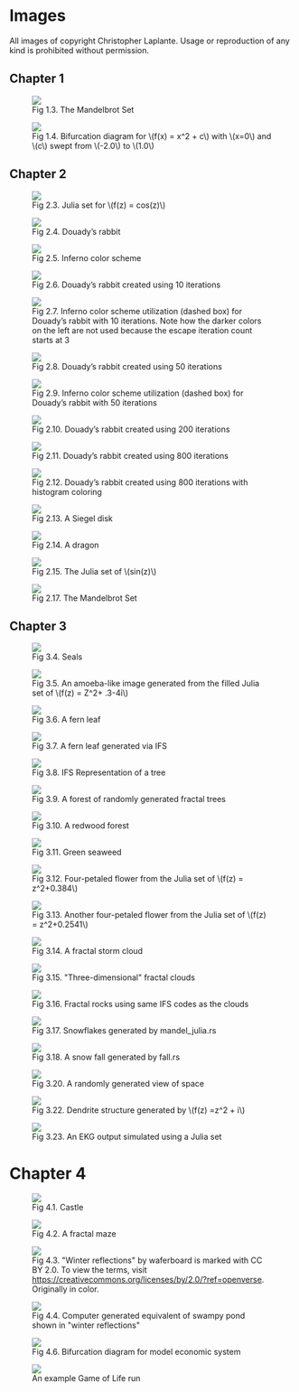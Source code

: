 # Images

All images of copyright Christopher Laplante. Usage or reproduction of any kind is prohibited without permission.

## Chapter 1

<figure id="mandelbrot-histogram">
    <a href="{{ "/assets/images/mandelbrot-histogram.png" | relative_url }}">
    <img src="{{ "/assets/images/mandelbrot-histogram.png" | relative_url }}">
    </a>
    <figcaption>Fig 1.3. The Mandelbrot Set</figcaption>
</figure>

<figure id="bifurcation">
    <a href="{{ "/assets/images/bifurcation.png" | relative_url }}">
    <img src="{{ "/assets/images/bifurcation.png" | relative_url }}">
    </a>
    <figcaption>Fig 1.4. Bifurcation diagram for \(f(x) = x^2 + c\) with
\(x=0\) and \(c\) swept from \(-2.0\) to \(1.0\)</figcaption>
</figure>

## Chapter 2

<figure id="julia-cosh">
    <a href="{{ "/assets/images/julia-cosh.png" | relative_url }}">
    <img src="{{ "/assets/images/julia-cosh.png" | relative_url }}">
    </a>
    <figcaption>Fig 2.3. Julia set for \(f(z) = cos(z)\)</figcaption>
</figure>

<figure id="julia-rabbit">
    <a href="{{ "/assets/images/julia-rabbit.png" | relative_url }}">
    <img src="{{ "/assets/images/julia-rabbit.png" | relative_url }}">
    </a>
    <figcaption>Fig 2.4. Douady’s rabbit</figcaption>
</figure>

<figure id="inferno">
    <a href="{{ "/assets/images/inferno.png" | relative_url }}">
    <img src="{{ "/assets/images/inferno.png" | relative_url }}">
    </a>
    <figcaption>Fig 2.5. Inferno color scheme</figcaption>
</figure>

<figure id="duoady-10">
    <a href="{{ "/assets/images/rabbit-10-iterations.png" | relative_url }}">
    <img src="{{ "/assets/images/rabbit-10-iterations.png" | relative_url }}">
    </a>
    <figcaption>Fig 2.6. Douady’s rabbit created using 10 iterations</figcaption>
</figure>

<figure id="inferno-duoady-10">
    <a href="{{ "/assets/images/inferno-subdivide-10.png" | relative_url }}">
    <img src="{{ "/assets/images/inferno-subdivide-10.png" | relative_url }}">
    </a>
    <figcaption>Fig 2.7. Inferno color scheme utilization (dashed box) for Douady’s rabbit with 10 iterations. 
    Note how the darker colors on the left are not used because the escape iteration count starts at 3</figcaption>
</figure>

<figure id="duoady-50">
    <a href="{{ "/assets/images/rabbit-50-iterations.png" | relative_url }}">
    <img src="{{ "/assets/images/rabbit-50-iterations.png" | relative_url }}">
    </a>
    <figcaption>Fig 2.8. Douady’s rabbit created using 50 iterations</figcaption>
</figure>

<figure id="inferno-duoady-50">
    <a href="{{ "/assets/images/inferno-subdivide-50.png" | relative_url }}">
    <img src="{{ "/assets/images/inferno-subdivide-50.png" | relative_url }}">
    </a>
    <figcaption>Fig 2.9. Inferno color scheme utilization (dashed box) for Douady’s rabbit with 50 iterations</figcaption>
</figure>

<figure id="duoady-200">
    <a href="{{ "/assets/images/rabbit-200-iterations.png" | relative_url }}">
    <img src="{{ "/assets/images/rabbit-200-iterations.png" | relative_url }}">
    </a>
    <figcaption>Fig 2.10. Douady’s rabbit created using 200 iterations</figcaption>
</figure>

<figure id="duoady-800">
    <a href="{{ "/assets/images/rabbit-800-iterations.png" | relative_url }}">
    <img src="{{ "/assets/images/rabbit-800-iterations.png" | relative_url }}">
    </a>
    <figcaption>Fig 2.11. Douady’s rabbit created using 800 iterations</figcaption>
</figure>

<figure id="duoady-histogram-800">
    <a href="{{ "/assets/images/rabbit-histogram-800.png" | relative_url }}">
    <img src="{{ "/assets/images/rabbit-histogram-800.png" | relative_url }}">
    </a>
    <figcaption>Fig 2.12. Douady’s rabbit created using 800 iterations with histogram coloring</figcaption>
</figure>

<figure id="julia-siegel">
    <a href="{{ "/assets/images/julia-siegel.png" | relative_url }}">
    <img src="{{ "/assets/images/julia-siegel.png" | relative_url }}">
    </a>
    <figcaption>Fig 2.13. A Siegel disk</figcaption>
</figure>

<figure id="julia-dragon">
    <a href="{{ "/assets/images/julia-dragon.png" | relative_url }}">
    <img src="{{ "/assets/images/julia-dragon.png" | relative_url }}">
    </a>
    <figcaption>Fig 2.14. A dragon</figcaption>
</figure>

<figure id="julia-sin">
    <a href="{{ "/assets/images/julia-sin.png" | relative_url }}">
    <img src="{{ "/assets/images/julia-sin.png" | relative_url }}">
    </a>
    <figcaption>Fig 2.15. The Julia set of \(sin(z)\)</figcaption>
</figure>

<figure id="mandelbrot">
    <a href="{{ "/assets/images/mandelbrot-1.png" | relative_url }}">
    <img src="{{ "/assets/images/mandelbrot-1.png" | relative_url }}">
    </a>
    <figcaption>Fig 2.17. The Mandelbrot Set</figcaption>
</figure>

## Chapter 3

<figure id="seals">
    <a href="{{ "/assets/images/seals.png" | relative_url }}">
    <img src="{{ "/assets/images/seals.png" | relative_url }}">
    </a>
    <figcaption>Fig 3.4. Seals</figcaption>
</figure>

<figure id="julia-amoeba">
    <a href="{{ "/assets/images/julia-amoeba.png" | relative_url }}">
    <img src="{{ "/assets/images/julia-amoeba.png" | relative_url }}">
    </a>
    <figcaption>Fig 3.5. An amoeba-like image generated from the filled
Julia set of \(f(z) = Z^2+ .3-4i\)</figcaption>
</figure>

<figure id="fern">
    <a href="{{ "/assets/images/fern.jpg" | relative_url }}">
    <img src="{{ "/assets/images/fern.jpg" | relative_url }}">
    </a>
    <figcaption>Fig 3.6. A fern leaf</figcaption>
</figure>

<figure id="fern-ifs">
    <a href="{{ "/assets/images/fern-ifs.png" | relative_url }}">
    <img src="{{ "/assets/images/fern-ifs.png" | relative_url }}">
    </a>
    <figcaption>Fig 3.7. A fern leaf generated via IFS</figcaption>
</figure>

<figure id="tree-ifs">
    <a href="{{ "/assets/images/tree-ifs.png" | relative_url }}">
    <img src="{{ "/assets/images/tree-ifs.png" | relative_url }}">
    </a>
    <figcaption>Fig 3.8. IFS Representation of a tree</figcaption>
</figure>

<figure id="forest">
    <a href="{{ "/assets/images/forest.png" | relative_url }}">
    <img src="{{ "/assets/images/forest.png" | relative_url }}">
    </a>
    <figcaption>Fig 3.9. A forest of randomly generated fractal trees</figcaption>
</figure>

<figure id="redwood">
    <a href="{{ "/assets/images/redwood.png" | relative_url }}">
    <img src="{{ "/assets/images/redwood.png" | relative_url }}">
    </a>
    <figcaption>Fig 3.10. A redwood forest</figcaption>
</figure>

<figure id="seaweed">
    <a href="{{ "/assets/images/seaweed.png" | relative_url }}">
    <img src="{{ "/assets/images/seaweed.png" | relative_url }}">
    </a>
    <figcaption>Fig 3.11. Green seaweed</figcaption>
</figure>

<figure id="julia-flower1">
    <a href="{{ "/assets/images/julia-flower1.png" | relative_url }}">
    <img src="{{ "/assets/images/julia-flower1.png" | relative_url }}">
    </a>
    <figcaption>Fig 3.12. Four-petaled flower from the Julia set of \(f(z) = z^2+0.384\)</figcaption>
</figure>

<figure id="julia-flower2">
    <a href="{{ "/assets/images/julia-flower2.png" | relative_url }}">
    <img src="{{ "/assets/images/julia-flower2.png" | relative_url }}">
    </a>
    <figcaption>Fig 3.13. Another four-petaled flower from the Julia set of \(f(z) = z^2+0.2541\)</figcaption>
</figure>

<figure id="cloud1">
    <a href="{{ "/assets/images/cloud1.png" | relative_url }}">
    <img src="{{ "/assets/images/cloud1.png" | relative_url }}">
    </a>
    <figcaption>Fig 3.14. A fractal storm cloud</figcaption>
</figure>

<figure id="cloud">
    <a href="{{ "/assets/images/clouds.png" | relative_url }}">
    <img src="{{ "/assets/images/clouds.png" | relative_url }}">
    </a>
    <figcaption>Fig 3.15. "Three-dimensional" fractal clouds</figcaption>
</figure>

<figure id="rocks">
    <a href="{{ "/assets/images/rocks.png" | relative_url }}">
    <img src="{{ "/assets/images/rocks.png" | relative_url }}">
    </a>
    <figcaption>Fig 3.16. Fractal rocks using same IFS codes as the clouds</figcaption>
</figure>

<figure id="julia-snowflakes">
    <a href="{{ "/assets/images/julia-snowflakes.png" | relative_url }}">
    <img src="{{ "/assets/images/julia-snowflakes.png" | relative_url }}">
    </a>
    <figcaption>Fig 3.17. Snowflakes generated by mandel_julia.rs</figcaption>
</figure>

<figure id="fall">
    <a href="{{ "/assets/images/fall.png" | relative_url }}">
    <img src="{{ "/assets/images/fall.png" | relative_url }}">
    </a>
    <figcaption>Fig 3.18. A snow fall generated by fall.rs</figcaption>
</figure>

<figure id="galaxy">
    <a href="{{ "/assets/images/galaxy1.png" | relative_url }}">
    <img src="{{ "/assets/images/galaxy1.png" | relative_url }}">
    </a>
    <figcaption>Fig 3.20. A randomly generated view of space</figcaption>
</figure>

<figure id="julia-dendrite">
    <a href="{{ "/assets/images/julia-dendrite.png" | relative_url }}">
    <img src="{{ "/assets/images/julia-dendrite.png" | relative_url }}">
    </a>
    <figcaption>Fig 3.22. Dendrite structure generated by \(f(z) =z^2 + i\)</figcaption>
</figure>

<figure id="julia-ekg">
    <a href="{{ "/assets/images/ekg.png" | relative_url }}">
    <img src="{{ "/assets/images/ekg.png" | relative_url }}">
    </a>
    <figcaption>Fig 3.23. An EKG output simulated using a Julia set</figcaption>
</figure>

# Chapter 4

<figure id="castle">
    <a href="{{ "/assets/images/castle.png" | relative_url }}">
    <img src="{{ "/assets/images/castle.png" | relative_url }}">
    </a>
    <figcaption>Fig 4.1. Castle</figcaption>
</figure>

<figure id="maze">
    <a href="{{ "/assets/images/maze.png" | relative_url }}">
    <img src="{{ "/assets/images/maze.png" | relative_url }}">
    </a>
    <figcaption>Fig 4.2. A fractal maze</figcaption>
</figure>

<figure id="pond">
    <a href="{{ "/assets/images/pond.jpg" | relative_url }}">
    <img src="{{ "/assets/images/pond.jpg" | relative_url }}">
    </a>
    <figcaption>Fig 4.3. "Winter reflections" by waferboard is marked with CC BY 2.0. 
To view the terms, visit <a href="https://creativecommons.org/licenses/by/2.0/?ref=openverse">https://creativecommons.org/licenses/by/2.0/?ref=openverse</a>. Originally in color.</figcaption>
</figure>

<figure id="swamp">
    <a href="{{ "/assets/images/swamp.png" | relative_url }}">
    <img src="{{ "/assets/images/swamp.png" | relative_url }}">
    </a>
    <figcaption>Fig 4.4. Computer generated equivalent of swampy pond shown in "winter reflections"</figcaption>
</figure>

<figure id="price">
    <a href="{{ "/assets/images/price.png" | relative_url }}">
    <img src="{{ "/assets/images/price.png" | relative_url }}">
    </a>
    <figcaption>Fig 4.6. Bifurcation diagram for model economic system</figcaption>
</figure>

<figure id="game-of-life">
    <a href="{{ "/assets/images/gol.gif" | relative_url }}">
    <img src="{{ "/assets/images/gol.gif" | relative_url }}">
    </a>
    <figcaption>An example Game of Life run</figcaption>
</figure>
